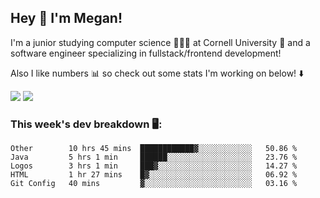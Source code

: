 ## Hey 👋 I'm Megan! 
I'm a junior studying computer science 👩🏻‍💻 at Cornell University 🐻 and a software engineer specializing in fullstack/frontend development!

Also I like numbers 📊 so check out some stats I'm working on below! ⬇️

<img src="https://github-readme-stats.meganyin13.vercel.app/api?username=meganyin13&show_icons=true&hide=stars&count_private=true" />

<img src="https://github-readme-stats.meganyin13.vercel.app/api/top-langs/?username=meganyin13&layout=compact&hide=Jupyter%20Notebook" />

### This week's dev breakdown 🖥:
<!--START_SECTION:waka-->
```text
Other        10 hrs 45 mins  ████████████▓░░░░░░░░░░░░   50.86 % 
Java         5 hrs 1 min     ██████░░░░░░░░░░░░░░░░░░░   23.76 % 
Logos        3 hrs 1 min     ███▓░░░░░░░░░░░░░░░░░░░░░   14.27 % 
HTML         1 hr 27 mins    █▓░░░░░░░░░░░░░░░░░░░░░░░   06.92 % 
Git Config   40 mins         ▓░░░░░░░░░░░░░░░░░░░░░░░░   03.16 % 
```
<!--END_SECTION:waka-->
